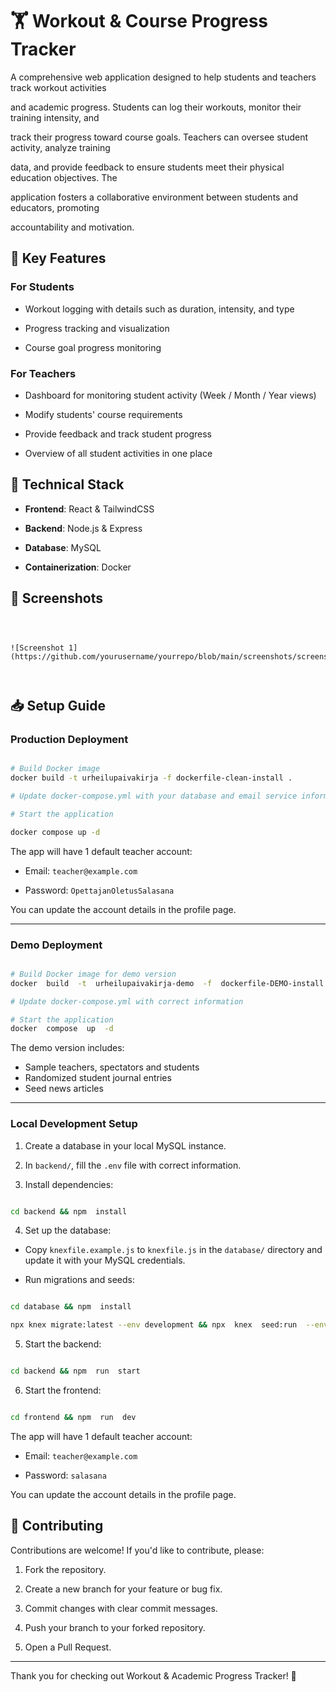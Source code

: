 # 🏋️ Workout & Course Progress Tracker

A comprehensive web application designed to help students and teachers track workout activities

and academic progress. Students can log their workouts, monitor their training intensity, and

track their progress toward course goals. Teachers can oversee student activity, analyze training

data, and provide feedback to ensure students meet their physical education objectives. The

application fosters a collaborative environment between students and educators, promoting

accountability and motivation.

## 🎯 Key Features

### For Students

- Workout logging with details such as duration, intensity, and type

- Progress tracking and visualization

- Course goal progress monitoring

### For Teachers

- Dashboard for monitoring student activity (Week / Month / Year views)

- Modify students' course requirements

- Provide feedback and track student progress

- Overview of all student activities in one place

## 🚀 Technical Stack

- **Frontend**: React & TailwindCSS

- **Backend**: Node.js & Express

- **Database**: MySQL

- **Containerization**: Docker

## 🔖 Screenshots

```



![Screenshot 1](https://github.com/yourusername/yourrepo/blob/main/screenshots/screenshot1.png)



```

## 📥 Setup Guide

### Production Deployment

```bash

# Build Docker image
docker build -t urheilupaivakirja -f dockerfile-clean-install .

# Update docker-compose.yml with your database and email service information

# Start the application

docker compose up -d

```

The app will have 1 default teacher account:

- Email: `teacher@example.com`

- Password: `OpettajanOletusSalasana`

You can update the account details in the profile page.

---

### Demo Deployment

```bash

# Build Docker image for demo version
docker  build  -t  urheilupaivakirja-demo  -f  dockerfile-DEMO-install  .

# Update docker-compose.yml with correct information

# Start the application
docker  compose  up  -d

```

The demo version includes:

- Sample teachers, spectators and students
- Randomized student journal entries
- Seed news articles

---

### Local Development Setup

1. Create a database in your local MySQL instance.

2. In `backend/`, fill the `.env` file with correct information.

3. Install dependencies:

```bash

cd backend && npm  install

```

4. Set up the database:

- Copy `knexfile.example.js` to `knexfile.js` in the `database/` directory and update it with your MySQL credentials.

- Run migrations and seeds:

```bash

cd database && npm  install

npx knex migrate:latest --env development && npx  knex  seed:run  --env  development

```

5. Start the backend:

```bash

cd backend && npm  run  start

```

6. Start the frontend:

```bash

cd frontend && npm  run  dev

```

The app will have 1 default teacher account:

- Email: `teacher@example.com`

- Password: `salasana`

You can update the account details in the profile page.

## 🤝 Contributing

Contributions are welcome! If you'd like to contribute, please:

1. Fork the repository.

2. Create a new branch for your feature or bug fix.

3. Commit changes with clear commit messages.

4. Push your branch to your forked repository.

5. Open a Pull Request.

---

Thank you for checking out Workout & Academic Progress Tracker! 🎯
